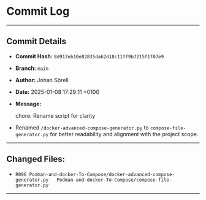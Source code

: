# Commit Log

---

## Commit Details

- **Commit Hash:**   `8d917eb10e82835da62d18c11ff9b7215f1f07e9`
- **Branch:**        `main`
- **Author:**        Johan Sörell
- **Date:**          2025-01-08 17:29:11 +0100
- **Message:**

  chore: Rename script for clarity

- Renamed `/docker-advanced-compose-generator.py` to `compose-file-generator.py` for better readability and alignment with the project scope.

---

## Changed Files:

- `R096	Podman-and-docker-To-Compose/docker-advanced-compose-generator.py	Podman-and-docker-To-Compose/compose-file-generator.py`

---
